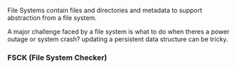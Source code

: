 File Systems contain files and directories and metadata to support abstraction from a file system. 

A major challenge faced by a file system is what to do when theres a power outage or system crash? updating a persistent data structure can be tricky.  

### FSCK (File System Checker)